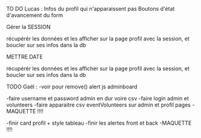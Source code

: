 TO DO Lucas :
Infos du profil qui n'apparaissent pas
Boutons d'état d'avancement du form


Gérer la SESSION

récupérér les données et les afficher sur la page profil avec la session, et boucler sur ses infos dans la db

METTRE DATE


récupérér les données et les afficher sur la page profil avec la session, et boucler sur ses infos dans la db

TODO Gaël :
-voir pour remove() alert js adminboard

-faire username et password admin en dur voire csv
-faire login admin et volunteers
-faire apparaitre csv eventVolunteers sur admin et profil pages
-MAQUETTE !!!!

-finir card profil + style tableau
-finir les alertes front et back
-MAQUETTE !!!!

